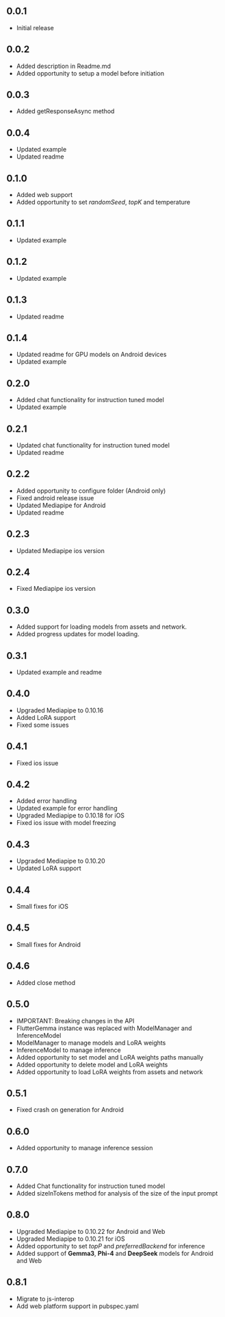 ## 0.0.1
- Initial release
## 0.0.2
- Added description in Readme.md
- Added opportunity to setup a model before initiation
## 0.0.3
- Added getResponseAsync method
## 0.0.4
- Updated example
- Updated readme
## 0.1.0
- Added web support
- Added opportunity to set *randomSeed*, *topK* and temperature
## 0.1.1
- Updated example
## 0.1.2
- Updated example
## 0.1.3
- Updated readme
## 0.1.4
- Updated readme for GPU models on Android devices
- Updated example
## 0.2.0
- Added chat functionality for instruction tuned model
- Updated example
## 0.2.1
- Updated chat functionality for instruction tuned model
- Updated readme
## 0.2.2
- Added opportunity to configure folder (Android only)
- Fixed android release issue
- Updated Mediapipe for Android
- Updated readme
## 0.2.3
- Updated Mediapipe ios version
## 0.2.4
- Fixed Mediapipe ios version
## 0.3.0
- Added support for loading models from assets and network.
- Added progress updates for model loading.
## 0.3.1
- Updated example and readme
## 0.4.0
- Upgraded Mediapipe to 0.10.16
- Added LoRA support
- Fixed some issues
## 0.4.1
- Fixed ios issue
## 0.4.2
- Added error handling
- Updated example for error handling
- Upgraded Mediapipe to 0.10.18 for iOS
- Fixed ios issue with model freezing
## 0.4.3
- Upgraded Mediapipe to 0.10.20
- Updated LoRA support
## 0.4.4
- Small fixes for iOS
## 0.4.5
- Small fixes for Android
## 0.4.6
- Added close method
## 0.5.0
- IMPORTANT: Breaking changes in the API
- FlutterGemma instance was replaced with ModelManager and InferenceModel
- ModelManager to manage models and LoRA weights
- InferenceModel to manage inference
- Added opportunity to set model and LoRA weights paths manually
- Added opportunity to delete model and LoRA weights
- Added opportunity to load LoRA weights from assets and network
## 0.5.1
- Fixed crash on generation for Android
## 0.6.0
- Added opportunity to manage inference session
## 0.7.0
- Added Chat functionality for instruction tuned model
- Added sizeInTokens method for analysis of the size of the input prompt
## 0.8.0
- Upgraded Mediapipe to 0.10.22 for Android and Web
- Upgraded Mediapipe to 0.10.21 for iOS
- Added opportunity to set *topP* and *preferredBackend* for inference
- Added support of **Gemma3**, **Phi-4** and **DeepSeek** models for Android and Web
## 0.8.1
- Migrate to js-interop
- Add web platform support in pubspec.yaml